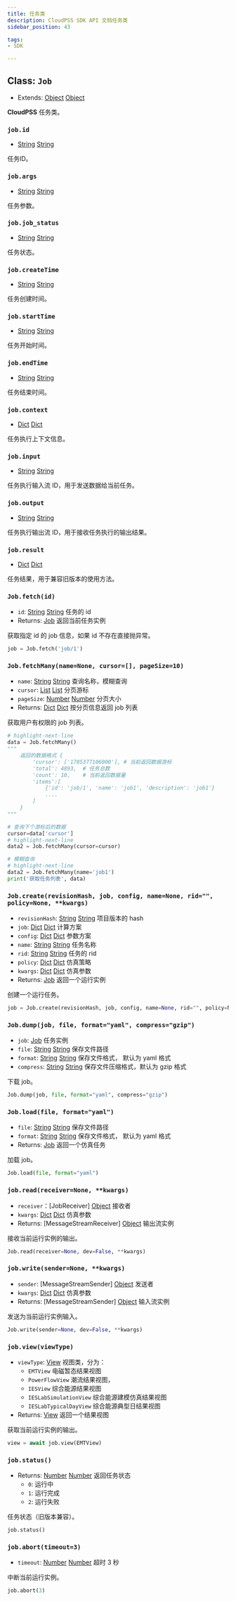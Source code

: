 ```yaml
---
title: 任务类
description: CloudPSS SDK API 文档任务类
sidebar_position: 43

tags:
- SDK

---
```


## Class: `Job`

- Extends: [Object] [Object]
  
**CloudPSS** 任务类。

### `job.id`

- [String] [String]

任务ID。

### `job.args`

- [String] [String]

任务参数。

### `job.job_status`

- [String] [String]

任务状态。

### `job.createTime`

- [String] [String]

任务创建时间。

### `job.startTime`

- [String] [String]

任务开始时间。

### `job.endTime`

- [String] [String]

任务结束时间。

### `job.context`

- [Dict] [Dict]

任务执行上下文信息。

### `job.input`

- [String] [String]

任务执行输入流 ID，用于发送数据给当前任务。

### `job.output`

- [String] [String]

任务执行输出流 ID，用于接收任务执行的输出结果。

### `job.result`

- [Dict] [Dict]

任务结果，用于兼容旧版本的使用方法。

### `Job.fetch(id)`

- `id`: [String] [String] 任务的 id
- Returns: [Job](#class-job) 返回当前任务实例

获取指定 id 的 job 信息，如果 id 不存在直接抛异常。

```python showLineNumbers
job = Job.fetch('job/1')
```

### `Job.fetchMany(name=None, cursor=[], pageSize=10)`

- `name`: [String] [String] 查询名称，模糊查询
- `cursor`: [List] [List] 分页游标
- `pageSize`: [Number] [Number] 分页大小
- Returns: [Dict] [Dict] 按分页信息返回 job 列表

获取用户有权限的 job 列表。

```python showLineNumbers
# highlight-next-line
data = Job.fetchMany()
"""
    返回的数据格式 {
        'cursor': ['1705377106000'], # 当前返回数据游标
        'total': 4893,  # 任务总数
        'count': 10,    # 当前返回数据量
        'items':[
            {'id': 'job/1', 'name': 'job1', 'description': 'job1'}
            ....
        ]
    }
"""

# 查询下个游标后的数据 
cursor=data['cursor']
# highlight-next-line
data2 = Job.fetchMany(cursor=cursor)

# 模糊查询 
# highlight-next-line
data2 = Job.fetchMany(name='job1')
print('获取任务列表', data)

```

### `Job.create(revisionHash, job, config, name=None, rid="", policy=None, **kwargs)`

- `revisionHash`: [String] [String] 项目版本的 hash
- `job`: [Dict] [Dict] 计算方案
- `config`: [Dict] [Dict] 参数方案
- `name`: [String] [String] 任务名称
- `rid`: [String] [String] 任务的 rid
- `policy`: [Dict] [Dict] 仿真策略
- `kwargs`: [Dict] [Dict] 仿真参数
- Returns: [Job](#class-job) 返回一个运行实例

创建一个运行任务。

```python showLineNumbers
job = Job.create(revisionHash, job, config, name=None, rid="", policy=None, **kwargs)
```

### `Job.dump(job, file, format="yaml", compress="gzip")`

- `job`: [Job](#class-job) 任务实例
- `file`: [String] [String] 保存文件路径
- `format`: [String] [String] 保存文件格式， 默认为 yaml 格式
- `compress`: [String] [String] 保存文件压缩格式，默认为 gzip 格式

下载 job。

```python showLineNumbers
Job.dump(job, file, format="yaml", compress="gzip")
```

### `Job.load(file, format="yaml")`


- `file`: [String] [String] 保存文件路径
- `format`: [String] [String] 保存文件格式， 默认为 yaml 格式
- Returns: [Job](#class-job) 返回一个仿真任务

加载 job。

```python showLineNumbers
Job.load(file, format="yaml")
```

### `job.read(receiver=None, **kwargs)`

- `receiver`：[JobReceiver] [Object] 接收者
- `kwargs`: [Dict] [Dict] 仿真参数
- Returns: [MessageStreamReceiver] [Object] 输出流实例

接收当前运行实例的输出。

```python showLineNumbers
Job.read(receiver=None, dev=False, **kwargs)
```

### `job.write(sender=None, **kwargs)`

- `sender`: [MessageStreamSender] [Object] 发送者
- `kwargs`: [Dict] [Dict] 仿真参数
- Returns: [MessageStreamSender] [Object] 输入流实例

发送为当前运行实例输入。

```python showLineNumbers
Job.write(sender=None, dev=False, **kwargs)
```

### `job.view(viewType)`

- `viewType`: [View](../40-views/index.md) 视图类，分为：
    - `EMTView` 电磁暂态结果视图
    - `PowerFlowView` 潮流结果视图，
    - `IESView` 综合能源结果视图
    - `IESLabSimulationView` 综合能源建模仿真结果视图
    - `IESLabTypicalDayView` 综合能源典型日结果视图
- Returns: [View](../40-views/index.md) 返回一个结果视图

获取当前运行实例的输出。

```python showLineNumbers
view = await job.view(EMTView)
```

### `job.status()`

- Returns: [Number] [Number] 返回任务状态
  - `0`: 运行中 
  - `1`: 运行完成 
  - `2`: 运行失败

任务状态（旧版本兼容）。

```python showLineNumbers
job.status()
```

### `job.abort(timeout=3)`

- `timeout`: [Number] [Number] 超时 3 秒

中断当前运行实例。

```python showLineNumbers
job.abort(3)
```



[Object]: https://docs.python.org/3.8/tutorial/classes.html#class-objects
[Number]: https://docs.python.org/3.8/tutorial/introduction.html#numbers
[String]: https://docs.python.org/3.8/tutorial/introduction.html#strings
[Boolean]: https://docs.python.org/3.8/c-api/bool.html
[List]: https://docs.python.org/3.8/tutorial/introduction.html#lists
[Dict]: https://docs.python.org/3.8/tutorial/datastructures.html#dictionaries